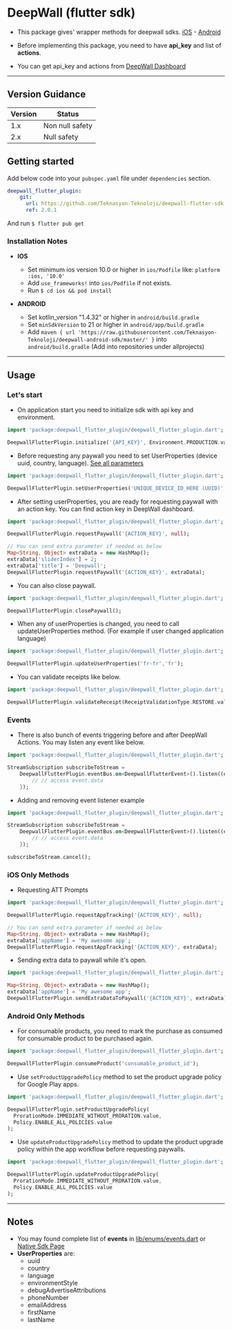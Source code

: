 # DeepWall (flutter sdk)

* This package gives' wrapper methods for deepwall sdks. [iOS](https://github.com/Teknasyon-Teknoloji/deepwall-ios-sdk) - [Android](https://github.com/Teknasyon-Teknoloji/deepwall-android-sdk)

* Before implementing this package, you need to have **api_key** and list of **actions**.

* You can get api_key and actions from [DeepWall Dashboard](https://console.deepwall.com/)


---


## Version Guidance

| Version | Status           |
|---------|------------------|
| 1.x     | Non null safety  |
| 2.x     | Null safety      |

## Getting started

Add below code into your `pubspec.yaml` file under `dependencies` section.

```yml
deepwall_flutter_plugin:
    git:
      url: https://github.com/Teknasyon-Teknoloji/deepwall-flutter-sdk.git
      ref: 2.0.1
```

And run `$ flutter pub get`


### Installation Notes
- **IOS**
    - Set minimum ios version 10.0 or higher in `ios/Podfile` like: `platform :ios, '10.0'`
    - Add `use_frameworks!` into `ios/Podfile` if not exists.
    - Run `$ cd ios && pod install`

- **ANDROID**
    - Set kotlin_version "1.4.32" or higher in `android/build.gradle`
    - Set `minSdkVersion` to 21 or higher in `android/app/build.gradle`
    - Add `maven { url 'https://raw.githubusercontent.com/Teknasyon-Teknoloji/deepwall-android-sdk/master/' }` into `android/build.gradle` (Add into repositories under allprojects)


---


## Usage

### Let's start

- On application start you need to initialize sdk with api key and environment.
```dart
import 'package:deepwall_flutter_plugin/deepwall_flutter_plugin.dart';

DeepwallFlutterPlugin.initialize('{API_KEY}', Environment.PRODUCTION.value);
```

- Before requesting any paywall you need to set UserProperties (device uuid, country, language). [See all parameters](https://github.com/Teknasyon-Teknoloji/deepwall-ios-sdk#configuration)
```dart
import 'package:deepwall_flutter_plugin/deepwall_flutter_plugin.dart';

DeepwallFlutterPlugin.setUserProperties('UNIQUE_DEVICE_ID_HERE (UUID)', 'en-us', 'us');
```

- After setting userProperties, you are ready for requesting paywall with an action key. You can find action key in DeepWall dashboard.
```dart
import 'package:deepwall_flutter_plugin/deepwall_flutter_plugin.dart';

DeepwallFlutterPlugin.requestPaywall('{ACTION_KEY}', null);

// You can send extra parameter if needed as below
Map<String, Object> extraData = new HashMap();
extraData['sliderIndex'] = 2;
extraData['title'] = 'Deepwall';
DeepwallFlutterPlugin.requestPaywall('{ACTION_KEY}', extraData);
```

- You can also close paywall.
```dart
import 'package:deepwall_flutter_plugin/deepwall_flutter_plugin.dart';

DeepwallFlutterPlugin.closePaywall();
```

- When any of userProperties is changed, you need to call updateUserProperties method. (For example if user changed application language)
```dart
import 'package:deepwall_flutter_plugin/deepwall_flutter_plugin.dart';

DeepwallFlutterPlugin.updateUserProperties('fr-fr','fr');
```

- You can validate receipts like below.
```dart
import 'package:deepwall_flutter_plugin/deepwall_flutter_plugin.dart';

DeepwallFlutterPlugin.validateReceipt(ReceiptValidationType.RESTORE.value);
```


### Events

- There is also bunch of events triggering before and after DeepWall Actions. You may listen any event like below.
```dart
import 'package:deepwall_flutter_plugin/deepwall_flutter_plugin.dart';

StreamSubscription subscribeToStream =
    DeepwallFlutterPlugin.eventBus.on<DeepwallFlutterEvent>().listen((event) {
        // // access event.data
    });
```

- Adding and removing event listener example
```dart
import 'package:deepwall_flutter_plugin/deepwall_flutter_plugin.dart';

StreamSubscription subscribeToStream =
    DeepwallFlutterPlugin.eventBus.on<DeepwallFlutterEvent>().listen((event) {
        // // access event.data
    });

subscribeToStream.cancel();
```


### iOS Only Methods

- Requesting ATT Prompts
```dart
import 'package:deepwall_flutter_plugin/deepwall_flutter_plugin.dart';

DeepwallFlutterPlugin.requestAppTracking('{ACTION_KEY}', null);

// You can send extra parameter if needed as below
Map<String, Object> extraData = new HashMap();
extraData['appName'] = 'My awesome app';
DeepwallFlutterPlugin.requestAppTracking('{ACTION_KEY}', extraData);
```

- Sending extra data to paywall while it's open.
```dart
import 'package:deepwall_flutter_plugin/deepwall_flutter_plugin.dart';

Map<String, Object> extraData = new HashMap();
extraData['appName'] = 'My awesome app';
DeepwallFlutterPlugin.sendExtraDataToPaywall('{ACTION_KEY}', extraData);
```


### Android Only Methods

- For consumable products, you need to mark the purchase as consumed for consumable product to be purchased again.
```dart
import 'package:deepwall_flutter_plugin/deepwall_flutter_plugin.dart';

DeepwallFlutterPlugin.consumeProduct('consumable_product_id');
```

- Use `setProductUpgradePolicy` method to set the product upgrade policy for Google Play apps.
```dart
import 'package:deepwall_flutter_plugin/deepwall_flutter_plugin.dart';

DeepwallFlutterPlugin.setProductUpgradePolicy(
  ProrationMode.IMMEDIATE_WITHOUT_PRORATION.value,
  Policy.ENABLE_ALL_POLICIES.value
);
```

- Use `updateProductUpgradePolicy` method to update the product upgrade policy within the app workflow before requesting paywalls.
```dart
import 'package:deepwall_flutter_plugin/deepwall_flutter_plugin.dart';

DeepwallFlutterPlugin.updateProductUpgradePolicy(
  ProrationMode.IMMEDIATE_WITHOUT_PRORATION.value,
  Policy.ENABLE_ALL_POLICIES.value
);
```


---


## Notes

- You may found complete list of **events** in [lib/enums/events.dart](./lib/enums/events.dart) or [Native Sdk Page](https://github.com/Teknasyon-Teknoloji/deepwall-ios-sdk#event-handling)
- **UserProperties** are:
    - uuid
    - country
    - language
    - environmentStyle
    - debugAdvertiseAttributions
    - phoneNumber
    - emailAddress
    - firstName
    - lastName
